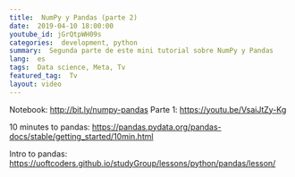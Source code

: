 ```yaml
---
title:  NumPy y Pandas (parte 2) 
date:  2019-04-10 18:00:00
youtube_id: jGrQtpWH09s
categories:  development, python  
summary:  Segunda parte de este mini tutorial sobre NumPy y Pandas   
lang:  es
tags:  Data science, Meta, Tv
featured_tag:  Tv
layout: video
---
```


Notebook: http://bit.ly/numpy-pandas 
Parte 1: https://youtu.be/VsaiJtZy-Kg

10 minutes to pandas: https://pandas.pydata.org/pandas-docs/stable/getting_started/10min.html 

Intro to pandas: https://uoftcoders.github.io/studyGroup/lessons/python/pandas/lesson/  

